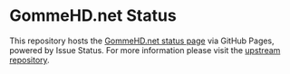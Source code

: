 # GommeHD.net Status

This repository hosts the [GommeHD.net status page](https://status.gommehd.net) via GitHub Pages, powered by Issue
Status. For more information please visit the [upstream repository](https://github.com/tadhglewis/issue-status).